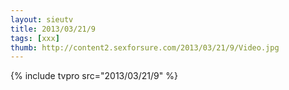 ```yaml
--- 
layout: sieutv
title: 2013/03/21/9
tags: [xxx]
thumb: http://content2.sexforsure.com/2013/03/21/9/Video.jpg
---
```

{% include tvpro src="2013/03/21/9" %} 
